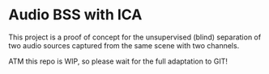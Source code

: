 # Audio BSS with ICA

This project is a proof of concept for the unsupervised (blind) separation of two audio sources captured from the same scene with two channels.

ATM this repo is WIP, 
so please wait for the full adaptation to GIT!
